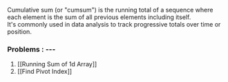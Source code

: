 Cumulative sum (or "cumsum") is the running total of a sequence where each element is the sum of all previous elements including itself.  
It's commonly used in data analysis to track progressive totals over time or position.


### Problems : ---

1. [[Running Sum of 1d Array]]
2. [[Find Pivot Index]]